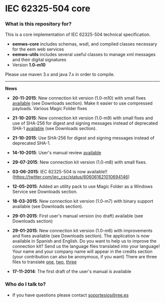 # IEC 62325-504 core #


### What is this repository for? ###

This is a core implementation of IEC 62325-504 technical specification.

* **eemws-core** includes schemas, wsdl, and compiled classes necessary for the eem web services
* **eemws-utils** includes several useful classes to manage xml messages and their digital signatures
* Version **1.0-m10**

Please use maven 3.x and java 7.x in order to compile.

----

**News**

* **20-11-2015**: New connection kit version (1.0-m10) with small fixes [available](https://bitbucket.org/smree/eemws-core/downloads/eemws-kit-1.0-m10.jar) (see Downloads section). Make it easier to use compressed payloads. Various Magic Folder fixes
* **21-10-2015**: New connection kit version (1.0-m9) with small fixes and use of SHA-256 for digest and signing messages instead of deprecated SHA-1 [available](https://bitbucket.org/smree/eemws-core/downloads/eemws-kit-1.0-m9.jar) (see Downloads section).
* **21-10-2015**: Use SHA-256 for digest and signing messages instead of deprecated SHA-1.
* **14-10-2015**: User's manual review [available](https://bitbucket.org/smree/eemws-core/downloads/user's%20manual%20v1.1.pdf)
* **29-07-2015**: New connection kit version (1.0-m8) with small fixes.
* **03-06-2015**: IEC 62325-504 is now available!! (https://twitter.com/iec_csc/status/606061621010694146)
* **12-05-2015**: Added an utility pack to use Magic Folder as a Windows Service see Downloads section.
* **18-03-2015**: New connection kit version (1.0-m7) with binary support available (see Downloads section).
* **29-01-2015**: First user's manual version (no draft) available (see Downloads section)
* **29-01-2015**: New connection kit version (1.0-m6) with improvements and fixes available (see Downloads section). The application is now available in Spanish and English. 
Do you want to help us to improve the connection kit?
Send us the language files translated into your language! Your name and your company name will appear in the credits section (your contribution can also be anonymous, if you want)
There are three files to translate [one](https://bitbucket.org/smree/eemws-core/src/master/eemws-utils/src/main/resources/properties/utils_messages.properties), [two](https://bitbucket.org/smree/eemws-client/src/master/eemws-client/src/main/resources/properties/client_messages.properties), [three](https://bitbucket.org/smree/eemws-client/src/master/eemws-kit/core-kit/src/main/resources/properties/messages.properties)
 

* **17-11-2014**: The first draft of the user's manual is available




### Who do I talk to? ###

* If you have questions please contact soportesios@ree.es